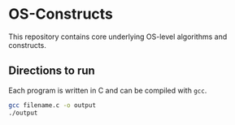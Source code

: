 # OS-Constructs

This repository contains core underlying OS-level algorithms and constructs.

## Directions to run

Each program is written in C and can be compiled with `gcc`.

```bash
gcc filename.c -o output
./output
```
